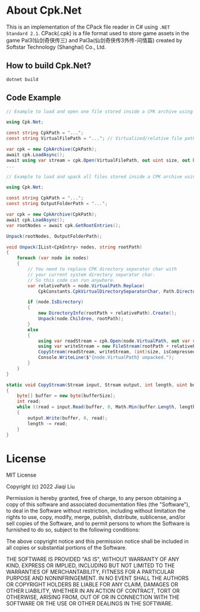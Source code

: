 # About Cpk.Net

This is an implementation of the CPack file reader in C# using `.NET Standard 2.1`.
CPack(.cpk) is a file format used to store game assets in the game Pal3(仙剑奇侠传三) and Pal3a(仙剑奇侠传3外传-问情篇) created by Softstar Technology (Shanghai) Co., Ltd.

## How to build Cpk.Net?
```console
dotnet build
```

## Code Example

```C#
// Example to load and open one file stored inside a CPK archive using Cpk.Net

using Cpk.Net;

const string CpkPath = "...";
const string VirtualFilePath = "..."; // Virtualized/relative file path within CPK archive

var cpk = new CpkArchive(CpkPath);
await cpk.LoadAsync();
await using var stream = cpk.Open(VirtualFilePath, out uint size, out bool isCompressed);
...
```

```C#
// Example to load and upack all files stored inside a CPK archive using Cpk.Net

using Cpk.Net;

const string CpkPath = "...";
const string OutputFolderPath = "...";

var cpk = new CpkArchive(CpkPath);
await cpk.LoadAsync();
var rootNodes = await cpk.GetRootEntries();

Unpack(rootNodes, OutputFolderPath);

void Unpack(IList<CpkEntry> nodes, string rootPath)
{
    foreach (var node in nodes)
    {
        // You need to replace CPK directory separator char with
        // your current system directory separator char.
        // So this code can run anywhere.
        var relativePath = node.VirtualPath.Replace(
            CpkConstants.CpkVirtualDirectorySeparatorChar, Path.DirectorySeparatorChar);

        if (node.IsDirectory)
        {
            new DirectoryInfo(rootPath + relativePath).Create();
            Unpack(node.Children, rootPath);
        }
        else
        {
            using var readStream = cpk.Open(node.VirtualPath, out var size, out var isCompressed);
            using var writeStream = new FileStream(rootPath + relativePath, FileMode.Create, FileAccess.Write);
            CopyStream(readStream, writeStream, (int)size, isCompressed ? size : 32768);
            Console.WriteLine($"{node.VirtualPath} unpacked.");
        }
    }
}

static void CopyStream(Stream input, Stream output, int length, uint bufferSize)
{
    byte[] buffer = new byte[bufferSize];
    int read;
    while ((read = input.Read(buffer, 0, Math.Min(buffer.Length, length))) > 0)
    {
        output.Write(buffer, 0, read);
        length -= read;
    }
}

```
# License

MIT License

Copyright (c) 2022 Jiaqi Liu

Permission is hereby granted, free of charge, to any person obtaining a copy
of this software and associated documentation files (the "Software"), to deal
in the Software without restriction, including without limitation the rights
to use, copy, modify, merge, publish, distribute, sublicense, and/or sell
copies of the Software, and to permit persons to whom the Software is
furnished to do so, subject to the following conditions:

The above copyright notice and this permission notice shall be included in all
copies or substantial portions of the Software.

THE SOFTWARE IS PROVIDED "AS IS", WITHOUT WARRANTY OF ANY KIND, EXPRESS OR
IMPLIED, INCLUDING BUT NOT LIMITED TO THE WARRANTIES OF MERCHANTABILITY,
FITNESS FOR A PARTICULAR PURPOSE AND NONINFRINGEMENT. IN NO EVENT SHALL THE
AUTHORS OR COPYRIGHT HOLDERS BE LIABLE FOR ANY CLAIM, DAMAGES OR OTHER
LIABILITY, WHETHER IN AN ACTION OF CONTRACT, TORT OR OTHERWISE, ARISING FROM,
OUT OF OR IN CONNECTION WITH THE SOFTWARE OR THE USE OR OTHER DEALINGS IN THE
SOFTWARE.

